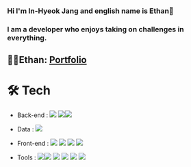 ### Hi I'm In-Hyeok Jang and english name is Ethan👋
### I am a developer who enjoys taking on challenges in everything.

## 👨‍💻Ethan: [Portfolio](https://github.com/In-HyeokJang/Portfolio)

#  🛠️ Tech
 - Back-end : <img src="https://img.shields.io/badge/Java-007396?style=flat&logo=Java&logoColor=white"/> <img src="https://img.shields.io/badge/Spring Boot-6DB33F?style=flat&logo=Spring Boot&logoColor=white"/><img src="https://img.shields.io/badge/JSON-000000?style=flat&logo=JSON&logoColor=white"/>
 
 - Data : <img src="https://img.shields.io/badge/MySQL-4479A1?style=flat&logo=MySQL&logoColor=white"/>
 
 - Front-end : <img src="https://img.shields.io/badge/HTML5-E34F26?style=flat&logo=HTML5&logoColor=white"/> <img src="https://img.shields.io/badge/CSS3-1572B6?style=flat&logo=CSS3&logoColor=white"/> <img src="https://img.shields.io/badge/JavaScript-F7DF1E?style=flat&logo=JavaScript&logoColor=white"/> <img src="https://img.shields.io/badge/jQuery-0769AD?style=flat&logo=jQuery&logoColor=white"/>
 
 - Tools :  <img src="https://img.shields.io/badge/Apache Tomcat-F8DC75?style=flat&logo=Apache Tomcat&logoColor=white"/><img src="https://img.shields.io/badge/Notion-000000?style=flat&logo=Notion&logoColor=white"/>  <img src="https://img.shields.io/badge/Git-F05032?style=flat&logo=Git&logoColor=white"/> <img src="https://img.shields.io/badge/GitHub-171717?style=flat&logo=Github&logoColor=white"/> <img src="https://img.shields.io/badge/Visual Studio Code-007ACC?style=flat&logo=Visual Studio Code&logoColor=white"/> <img src="https://img.shields.io/badge/IntelliJ IDEA-000000?style=flat&logo=IntelliJ IDEA&logoColor=white"/>
 
 <!--
# About_
<p>I love the challenge.<br>
It is refreshing and new to challenge a field that I have never tried before.<br>
It is a pleasure to see myself growing in various fields.<br>
When you have a goal, you do your best.<br>
I worked as an educational mentor at the IT Academy. Then, rather than recommending IT lectures or employment to students, I decided to try it myself and chose an IT career.<br>
I decided on a career path and started taking on the challenge right away.<br>
I went to an educational institution called Multi-Campus and listened to web service development training using an AI platform for 5 months.<br>
One individual project and one team project were completed.<br>
It was a short time, but I learned a lot. Now I want to go to Cooperation and do real work.</p>
-->
 

<!--
**In-HyeokJang/In-HyeokJang** is a ✨ _special_ ✨ repository because its `README.md` (this file) appears on your GitHub profile.

Here are some ideas to get you started:

- 🔭 I’m currently working on ...
- 🌱 I’m currently learning ...
- 👯 I’m looking to collaborate on ...
- 🤔 I’m looking for help with ...
- 💬 Ask me about ...
- 📫 How to reach me: ...
- 😄 Pronouns: ...
- ⚡ Fun fact: ...
-->
